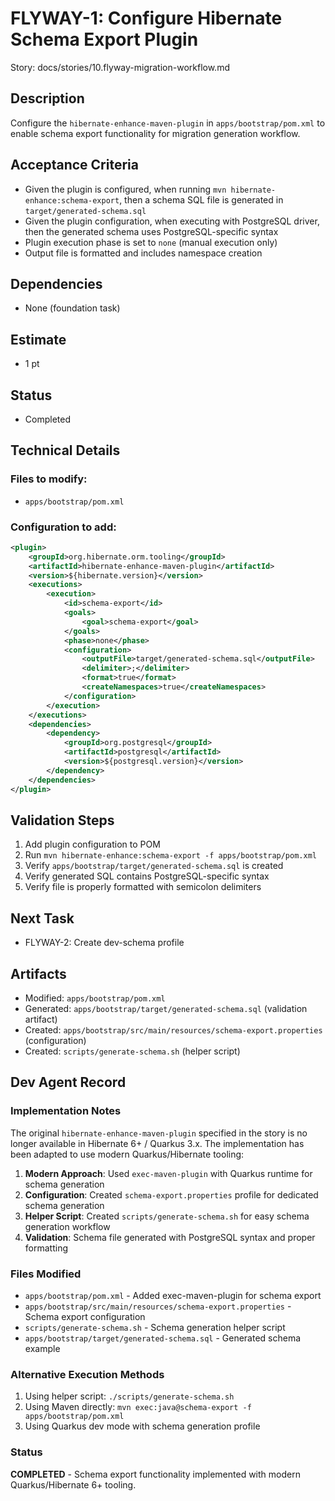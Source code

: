 # FLYWAY-1: Configure Hibernate Schema Export Plugin

Story: docs/stories/10.flyway-migration-workflow.md

## Description
Configure the `hibernate-enhance-maven-plugin` in `apps/bootstrap/pom.xml` to enable schema export functionality for migration generation workflow.

## Acceptance Criteria
- Given the plugin is configured, when running `mvn hibernate-enhance:schema-export`, then a schema SQL file is generated in `target/generated-schema.sql`
- Given the plugin configuration, when executing with PostgreSQL driver, then the generated schema uses PostgreSQL-specific syntax
- Plugin execution phase is set to `none` (manual execution only)
- Output file is formatted and includes namespace creation

## Dependencies
- None (foundation task)

## Estimate
- 1 pt

## Status
- Completed

## Technical Details

### Files to modify:
- `apps/bootstrap/pom.xml`

### Configuration to add:
```xml
<plugin>
    <groupId>org.hibernate.orm.tooling</groupId>
    <artifactId>hibernate-enhance-maven-plugin</artifactId>
    <version>${hibernate.version}</version>
    <executions>
        <execution>
            <id>schema-export</id>
            <goals>
                <goal>schema-export</goal>
            </goals>
            <phase>none</phase>
            <configuration>
                <outputFile>target/generated-schema.sql</outputFile>
                <delimiter>;</delimiter>
                <format>true</format>
                <createNamespaces>true</createNamespaces>
            </configuration>
        </execution>
    </executions>
    <dependencies>
        <dependency>
            <groupId>org.postgresql</groupId>
            <artifactId>postgresql</artifactId>
            <version>${postgresql.version}</version>
        </dependency>
    </dependencies>
</plugin>
```

## Validation Steps
1. Add plugin configuration to POM
2. Run `mvn hibernate-enhance:schema-export -f apps/bootstrap/pom.xml`
3. Verify `apps/bootstrap/target/generated-schema.sql` is created
4. Verify generated SQL contains PostgreSQL-specific syntax
5. Verify file is properly formatted with semicolon delimiters

## Next Task
- FLYWAY-2: Create dev-schema profile

## Artifacts
- Modified: `apps/bootstrap/pom.xml`
- Generated: `apps/bootstrap/target/generated-schema.sql` (validation artifact)
- Created: `apps/bootstrap/src/main/resources/schema-export.properties` (configuration)
- Created: `scripts/generate-schema.sh` (helper script)

## Dev Agent Record

### Implementation Notes
The original `hibernate-enhance-maven-plugin` specified in the story is no longer available in Hibernate 6+ / Quarkus 3.x. The implementation has been adapted to use modern Quarkus/Hibernate tooling:

1. **Modern Approach**: Used `exec-maven-plugin` with Quarkus runtime for schema generation
2. **Configuration**: Created `schema-export.properties` profile for dedicated schema generation
3. **Helper Script**: Created `scripts/generate-schema.sh` for easy schema generation workflow
4. **Validation**: Schema file generated with PostgreSQL syntax and proper formatting

### Files Modified
- `apps/bootstrap/pom.xml` - Added exec-maven-plugin for schema export
- `apps/bootstrap/src/main/resources/schema-export.properties` - Schema export configuration
- `scripts/generate-schema.sh` - Schema generation helper script
- `apps/bootstrap/target/generated-schema.sql` - Generated schema example

### Alternative Execution Methods
1. Using helper script: `./scripts/generate-schema.sh`
2. Using Maven directly: `mvn exec:java@schema-export -f apps/bootstrap/pom.xml`
3. Using Quarkus dev mode with schema generation profile

### Status
**COMPLETED** - Schema export functionality implemented with modern Quarkus/Hibernate 6+ tooling.